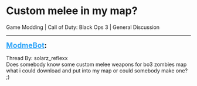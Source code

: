 # Custom melee in my map?
Game Modding | Call of Duty: Black Ops 3 | General Discussion

---
<strong style="font-size: 1.4em;"><span style="text-decoration: underline;text-decoration-color: #34a7f9;"><span style="color:#34a7f9;">ModmeBot</span></span>:</strong>

<p>Thread By: solarz_reflexx<br />Does somebody know some custom melee weapons for bo3 zombies map what i could download and put into my map or could somebody make one? ;)</p>
